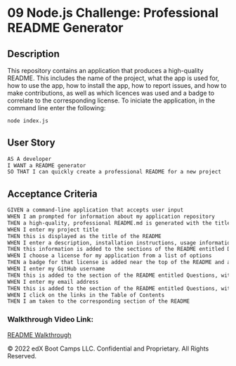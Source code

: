 # 09 Node.js Challenge: Professional README Generator

## Description

This repository contains an application that produces a high-quality README. This includes the name of the project, what the app is used for, how to use the app, how to install the app, how to report issues, and how to make contributions, as well as which licences was used and a badge to correlate to the corresponding license. 
To iniciate the application, in the command line enter the following:

```bash
node index.js
```

## User Story

```md
AS A developer
I WANT a README generator
SO THAT I can quickly create a professional README for a new project
```

## Acceptance Criteria

```md
GIVEN a command-line application that accepts user input
WHEN I am prompted for information about my application repository
THEN a high-quality, professional README.md is generated with the title of my project and sections entitled Description, Table of Contents, Installation, Usage, License, Contributing, Tests, and Questions
WHEN I enter my project title
THEN this is displayed as the title of the README
WHEN I enter a description, installation instructions, usage information, contribution guidelines, and test instructions
THEN this information is added to the sections of the README entitled Description, Installation, Usage, Contributing, and Tests
WHEN I choose a license for my application from a list of options
THEN a badge for that license is added near the top of the README and a notice is added to the section of the README entitled License that explains which license the application is covered under
WHEN I enter my GitHub username
THEN this is added to the section of the README entitled Questions, with a link to my GitHub profile
WHEN I enter my email address
THEN this is added to the section of the README entitled Questions, with instructions on how to reach me with additional questions
WHEN I click on the links in the Table of Contents
THEN I am taken to the corresponding section of the README
```


### Walkthrough Video Link:

[README Walkthrough](https://drive.google.com/file/d/1-RrKj7jxzPupCHBRnIXz2t-AJtwy4k2e/view)



© 2022 edX Boot Camps LLC. Confidential and Proprietary. All Rights Reserved.
